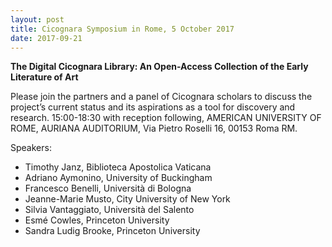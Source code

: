 ```yaml
---
layout: post
title: Cicognara Symposium in Rome, 5 October 2017
date: 2017-09-21
---
```

<p><b>The Digital Cicognara Library: An Open-Access Collection of the Early Literature of Art</b></p><p>Please join the partners and a panel of Cicognara scholars to discuss the project’s current status and its aspirations as a tool for discovery and research. 15:00-18:30 with reception following, AMERICAN UNIVERSITY OF ROME, AURIANA AUDITORIUM, Via Pietro Roselli 16, 00153 Roma RM.</p><p>Speakers: <ul><li>Timothy Janz, Biblioteca Apostolica Vaticana</li><li>Adriano Aymonino, University of Buckingham</li><li>Francesco Benelli, Università di Bologna</li><li>Jeanne-Marie Musto, City University of New York</li><li>Silvia Vantaggiato, Università del Salento</li><li>Esmé Cowles, Princeton University</li><li>Sandra Ludig Brooke, Princeton University</li></ul></p>

